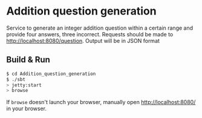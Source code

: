 # Addition question generation #
Service to generate an integer addition question within a certain range and provide four answers, three incorrect.
Requests should be made to [http://localhost:8080/question](/question). Output will be in JSON format
## Build & Run ##

```sh
$ cd Addition_question_generation
$ ./sbt
> jetty:start
> browse
```

If `browse` doesn't launch your browser, manually open [http://localhost:8080/](http://localhost:8080/) in your browser.
